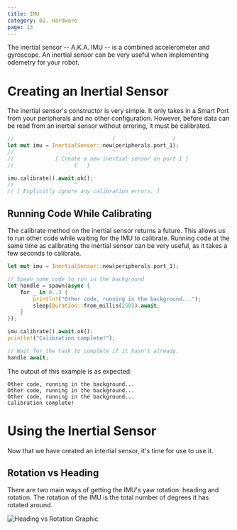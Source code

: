 ```yaml
---
title: IMU
category: 02. Hardware
page: 13
---
```


The inertial sensor -- A.K.A. IMU -- is a combined accelerometer and gyroscope. An inertial sensor can be very useful when implementing odemetry for your robot.

# Creating an Inertial Sensor

The inertial sensor's constructor is very simple. It only takes in a Smart Port from your peripherals and no other configuration. However, before data can be read from an inertial sensor without erroring, it must be calibrated.

```rs
//                               (                  )
let mut imu = InertialSensor::new(peripherals.port_1);
//                               ^
//             [ Create a new inertial sensor on port 1 ]
//                   (   )

imu.calibrate().await.ok();
//                   ^
// [ Explicitly ignore any calibration errors. ]
```
## Running Code While Calibrating

The calibrate method on the inertial sensor returns a future. This allows us to run other code while waiting for the IMU to calibrate.
Running code at the same time as calibrating the inertial sensor can be very useful, as it takes a few seconds to calibrate.

```rs
let mut imu = InertialSensor::new(peripherals.port_1);

// Spawn some code to run in the background
let handle = spawn(async {
    for _ in 0..3 {
        println!("Other code, running in the background...");
        sleep(Duration::from_millis(250)).await;
    }
});

imu.calibrate().await.ok();
println!("Calibration complete!");

// Wait for the task to complete if it hasn't already.
handle.await;
```

The output of this example is as expected:

```
Other code, running in the background...
Other code, running in the background...
Other code, running in the background...
Calibration complete!
```

# Using the Inertial Sensor

Now that we have created an intertial sensor, it's time for use to use it.

## Rotation vs Heading

There are two main ways of getting the IMU's yaw rotation: heading and rotation.
The rotation of the IMU is the total number of degrees it has rotated around.

![Heading vs Rotation Graphic](/docs/imu-heading-vs-rotation.png)
